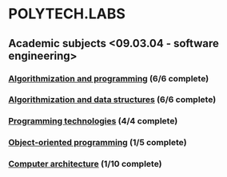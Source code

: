 # POLYTECH.LABS
## Academic subjects <09.03.04 - software engineering>
### [Algorithmization and programming](https://github.com/urlagushka/POLITECH.LABS/tree/main/aip#algorithmization-and-programming) (6/6 complete)
### [Algorithmization and data structures](https://github.com/urlagushka/POLITECH.LABS/tree/main/aisd#algorithmization-and-data-structures) (6/6 complete)
### [Programming technologies](https://github.com/urlagushka/POLITECH.LABS/tree/main/tp#programming-technologies) (4/4 complete)
### [Object-oriented programming]() (1/5 complete)
### [Сomputer architecture]() (1/10 complete)
